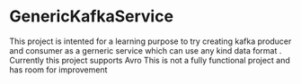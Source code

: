 # GenericKafkaService

This project is intented for a learning purpose to try creating kafka producer and consumer as a gerneric service which can use any kind  data format .
Currently this project supports Avro
This is not a fully functional project and has room for improvement

